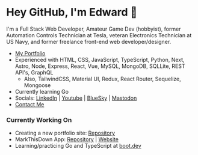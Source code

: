 # Hey GitHub, I'm Edward 👋
I'm a Full Stack Web Developer, Amateur Game Dev (hobbyist), former Automation Controls Technician at Tesla, veteran Electronics Technician at US Navy, and former freelance front-end web developer/designer.

- [My Portfolio](https://edward-vonschondorf.dev/)
- Experienced with HTML, CSS, JavaScript, TypeScript, Python, Next, Astro, Node, Express, React, Vue, MySQL, MongoDB, SQLLite, REST API's, GraphQL
  - Also, TailwindCSS, Material UI, Redux, React Router, Sequelize, Mongoose
- Currently learning Go
- Socials: [LinkedIn](https://www.linkedin.com/in/edward-vonschondorf/) | [Youtube](https://www.youtube.com/@edward-vonschondorf-dev) | [BlueSky](https://bsky.app/profile/edward-vonschondorf.dev) | [Mastodon](https://mastodon.social/@edvonschondorf) 
- [Contact Me](mailto:me@edward-vonschondorf.dev)

### Currently Working On
- Creating a new portfolio site: [Repository](https://github.com/Torvec/edward-vonschondorf.dev)
- MarkThisDown App: [Repository](https://github.com/Torvec/markthisdown) | [Website](https://markthisdown.app/)
- Learning/practicing Go and TypeScript at [boot.dev](https://www.boot.dev/u/torvec)